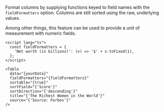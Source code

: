 Format columns by supplying functions keyed to field names with the `fieldFormatters` option. Columns are still sorted using the raw, underlying values.

Among other things, this feature can be used to provide a unit of measurement with numeric fields.

```svelte
<script lang="ts">
  const fieldFormatters = {
    'Net worth (in billions)': (v) => '$' + v.toFixed(1),
  };
</script>

<Table
  data="{yourData}"
  fieldFormatters="{fieldFormatters}"
  sortable="{true}"
  sortField="{'Score'}"
  sortDirection="{'descending'}"
  title="{'The Richest Women in the World'}"
  source="{'Source: Forbes'}"
/>
```
